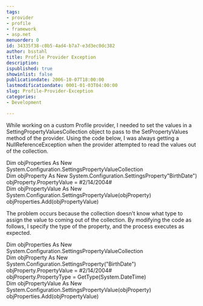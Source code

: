 ```yaml
---
tags:
- provider
- profile
- framework
- asp.net
menuorder: 0
id: 34335f38-c0b5-4ad4-b7a7-e3d3ec0dc382
author: bsstahl
title: Profile Provider Exception
description: 
ispublished: true
showinlist: false
publicationdate: 2006-10-07T18:00:00
lastmodificationdate: 0001-01-03T04:00:00
slug: Profile-Provider-Exception
categories:
- Development

---
```


While working on a custom Profile provider, I needed to set the values in a SettingPropertyValuesCollection object to pass to the SetPropertyValues method of the provider. Using the code below, I was always getting a NullReferenceException when the provider attempted to read the values out of the collection.

Dim objProperties As New System.Configuration.SettingsPropertyValueCollection  
	Dim objProperty As New System.Configuration.SettingsProperty"BirthDate")  
	objProperty.PropertyValue = #2/14/2004#  
	Dim objPropertyValue As New System.Configuration.SettingsPropertyValue(objProperty)  
	objProperties.Add(objPropertyValue)

The problem occurs because the collection doesn't know what type to assign the value to coming out of the collection. By modifying the code as follows, I specify the type of the property, and the process executes as expected.

Dim objProperties As New System.Configuration.SettingsPropertyValueCollection  
	Dim objProperty As New System.Configuration.SettingsProperty("BirthDate")  
	objProperty.PropertyValue = #2/14/2004#  
objProperty.PropertyType = GetType(System.DateTime)  
	Dim objPropertyValue As New System.Configuration.SettingsPropertyValue(objProperty)  
	objProperties.Add(objPropertyValue)


